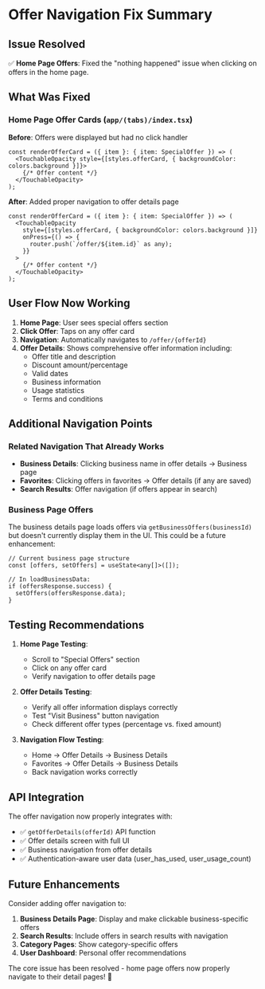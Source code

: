 # Offer Navigation Fix Summary

## Issue Resolved
✅ **Home Page Offers**: Fixed the "nothing happened" issue when clicking on offers in the home page.

## What Was Fixed

### Home Page Offer Cards (`app/(tabs)/index.tsx`)
**Before**: Offers were displayed but had no click handler
```tsx
const renderOfferCard = ({ item }: { item: SpecialOffer }) => (
  <TouchableOpacity style={[styles.offerCard, { backgroundColor: colors.background }]}>
    {/* Offer content */}
  </TouchableOpacity>
);
```

**After**: Added proper navigation to offer details page
```tsx
const renderOfferCard = ({ item }: { item: SpecialOffer }) => (
  <TouchableOpacity 
    style={[styles.offerCard, { backgroundColor: colors.background }]}
    onPress={() => {
      router.push(`/offer/${item.id}` as any);
    }}
  >
    {/* Offer content */}
  </TouchableOpacity>
);
```

## User Flow Now Working

1. **Home Page**: User sees special offers section
2. **Click Offer**: Taps on any offer card  
3. **Navigation**: Automatically navigates to `/offer/{offerId}`
4. **Offer Details**: Shows comprehensive offer information including:
   - Offer title and description
   - Discount amount/percentage
   - Valid dates
   - Business information
   - Usage statistics
   - Terms and conditions

## Additional Navigation Points

### Related Navigation That Already Works
- **Business Details**: Clicking business name in offer details → Business page
- **Favorites**: Clicking offers in favorites → Offer details (if any are saved)
- **Search Results**: Offer navigation (if offers appear in search)

### Business Page Offers
The business details page loads offers via `getBusinessOffers(businessId)` but doesn't currently display them in the UI. This could be a future enhancement:

```tsx
// Current business page structure
const [offers, setOffers] = useState<any[]>([]);

// In loadBusinessData:
if (offersResponse.success) {
  setOffers(offersResponse.data);
}
```

## Testing Recommendations

1. **Home Page Testing**:
   - Scroll to "Special Offers" section
   - Click on any offer card
   - Verify navigation to offer details page

2. **Offer Details Testing**:
   - Verify all offer information displays correctly
   - Test "Visit Business" button navigation
   - Check different offer types (percentage vs. fixed amount)

3. **Navigation Flow Testing**:
   - Home → Offer Details → Business Details
   - Favorites → Offer Details → Business Details
   - Back navigation works correctly

## API Integration

The offer navigation now properly integrates with:
- ✅ `getOfferDetails(offerId)` API function
- ✅ Offer details screen with full UI
- ✅ Business navigation from offer details
- ✅ Authentication-aware user data (user_has_used, user_usage_count)

## Future Enhancements

Consider adding offer navigation to:
1. **Business Details Page**: Display and make clickable business-specific offers
2. **Search Results**: Include offers in search results with navigation
3. **Category Pages**: Show category-specific offers
4. **User Dashboard**: Personal offer recommendations

The core issue has been resolved - home page offers now properly navigate to their detail pages! 🎉
